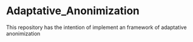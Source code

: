 # Adaptative_Anonimization
This repository has the intention of implement an framework of adaptative anonimization
